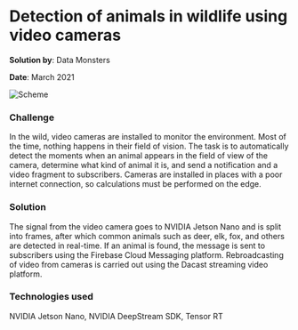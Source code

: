 # Detection of animals in wildlife using video cameras

**Solution by**: Data Monsters

**Date**: March 2021

![Scheme](url)

### Challenge

In the wild, video cameras are installed to monitor the environment. Most of the time, nothing happens in their field of vision. The task is to automatically detect the moments when an animal appears in the field of view of the camera, determine what kind of animal it is, and send a notification and a video fragment to subscribers. Cameras are installed in places with a poor internet connection, so calculations must be performed on the edge.

### Solution

The signal from the video camera goes to NVIDIA Jetson Nano and is split into frames, after which common animals such as deer, elk, fox, and others are detected in real-time. If an animal is found, the message is sent to subscribers using the Firebase Cloud Messaging platform. Rebroadcasting of video from cameras is carried out using the Dacast streaming video platform.

### Technologies used

NVIDIA Jetson Nano, NVIDIA DeepStream SDK, Tensor RT
